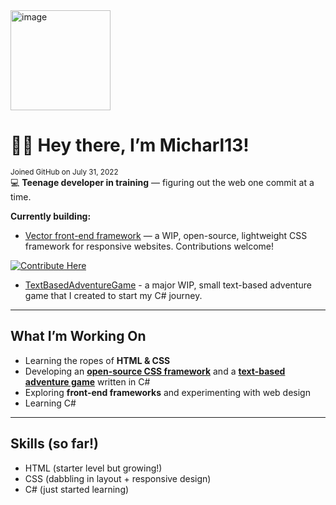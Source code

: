 <img width="160" height="160" alt="image" src="https://github.com/user-attachments/assets/eb150c32-8deb-4093-a931-c0b36a47e367" />

# 👋🏻 Hey there, I’m Micharl13!
<sub>Joined GitHub on July 31, 2022</sub>
<br>
💻 **Teenage developer in training** — figuring out the web one commit at a time.

**Currently building:**

- [Vector front-end framework](https://github.com/Micharl13/Vector-front-end-framework/blob/vDev) — a WIP, open-source, lightweight CSS framework for responsive websites. Contributions welcome!  

[![Contribute Here](https://img.shields.io/badge/Contribute-Here-brightgreen?style=for-the-badge&logo=github&logoColor=white)](https://github.com/Micharl13/Vector-front-end-framework/blob/vDev/CONTRIBUTING.md)

- [TextBasedAdventureGame](https://github.com/Micharl13/TextBasedAdventureGame) - a major WIP, small text-based adventure game that I created to start my C# journey.

---

## What I’m Working On
- Learning the ropes of **HTML & CSS**
- Developing an **[open-source CSS framework](https://github.com/Micharl13/Vector-front-end-framework/blob/vDev)** and a **[text-based adventure game](https://github.com/Micharl13/TextBasedAdventureGame)** written in C#
- Exploring **front-end frameworks** and experimenting with web design
- Learning C#

---

## Skills (so far!)
- HTML (starter level but growing!)
- CSS (dabbling in layout + responsive design)
- C# (just started learning)
